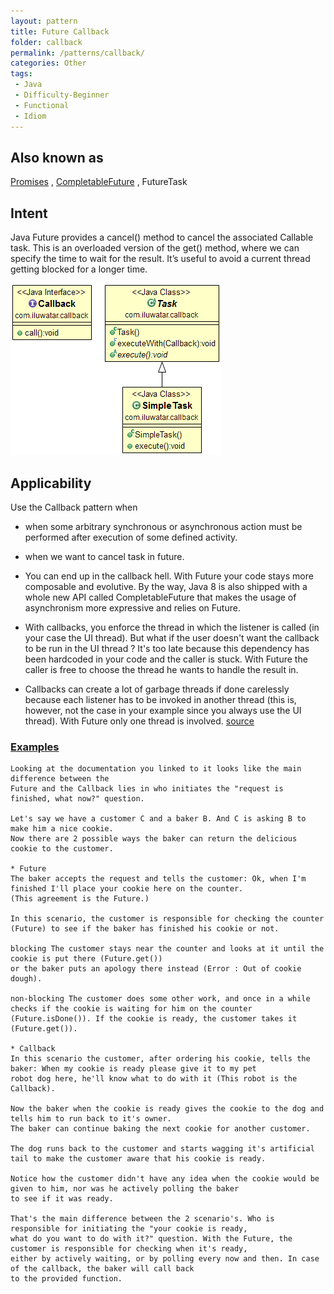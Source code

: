 ```yaml
---
layout: pattern
title: Future Callback
folder: callback
permalink: /patterns/callback/
categories: Other
tags:
 - Java
 - Difficulty-Beginner
 - Functional
 - Idiom
---
```


## Also known as
[Promises](https://en.wikipedia.org/wiki/Futures_and_promises) , [CompletableFuture](https://docs.oracle.com/javase/8/docs/api/java/util/concurrent/CompletableFuture.html) , FutureTask

## Intent
Java Future provides a cancel() method to cancel the associated Callable task. This is an overloaded version of the get() method, where we can specify the time to wait for the result. It’s useful to avoid a current thread getting blocked for a longer time.

![alt text](./etc/callback.png "Callback")

## Applicability
Use the Callback pattern when

* when some arbitrary synchronous or asynchronous action must be performed after execution of some defined activity.
* when we want to cancel task in future.

* You can end up in the callback hell. With Future your code stays more composable and evolutive. By the way, Java 8 is also shipped with a whole new API called CompletableFuture that makes the usage of asynchronism more expressive and relies on Future.
* With callbacks, you enforce the thread in which the listener is called (in your case the UI thread). But what if the user doesn't want the callback to be run in the UI thread ? It's too late because this dependency has been hardcoded in your code and the caller is stuck. With Future the caller is free to choose the thread he wants to handle the result in.
* Callbacks can create a lot of garbage threads if done carelessly because each listener has to be invoked in another thread (this is, however, not the case in your example since you always use the UI thread). With Future only one thread is involved.
  [source](https://softwareengineering.stackexchange.com/a/332450)

### [Examples](https://stackoverflow.com/a/43767971/2685454) 

```
Looking at the documentation you linked to it looks like the main difference between the
Future and the Callback lies in who initiates the "request is finished, what now?" question.

Let's say we have a customer C and a baker B. And C is asking B to make him a nice cookie.
Now there are 2 possible ways the baker can return the delicious cookie to the customer.

* Future
The baker accepts the request and tells the customer: Ok, when I'm finished I'll place your cookie here on the counter.
(This agreement is the Future.)

In this scenario, the customer is responsible for checking the counter (Future) to see if the baker has finished his cookie or not.

blocking The customer stays near the counter and looks at it until the cookie is put there (Future.get()) 
or the baker puts an apology there instead (Error : Out of cookie dough).

non-blocking The customer does some other work, and once in a while checks if the cookie is waiting for him on the counter
(Future.isDone()). If the cookie is ready, the customer takes it (Future.get()).

* Callback
In this scenario the customer, after ordering his cookie, tells the baker: When my cookie is ready please give it to my pet 
robot dog here, he'll know what to do with it (This robot is the Callback).

Now the baker when the cookie is ready gives the cookie to the dog and tells him to run back to it's owner. 
The baker can continue baking the next cookie for another customer.

The dog runs back to the customer and starts wagging it's artificial tail to make the customer aware that his cookie is ready.

Notice how the customer didn't have any idea when the cookie would be given to him, nor was he actively polling the baker
to see if it was ready.

That's the main difference between the 2 scenario's. Who is responsible for initiating the "your cookie is ready,
what do you want to do with it?" question. With the Future, the customer is responsible for checking when it's ready,
either by actively waiting, or by polling every now and then. In case of the callback, the baker will call back 
to the provided function.

```
